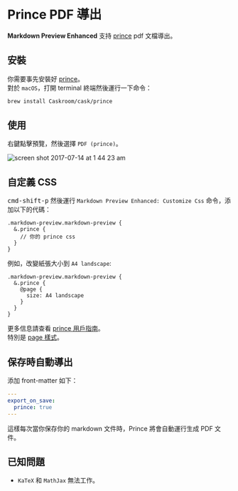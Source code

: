# Prince PDF 導出
**Markdown Preview Enhanced** 支持 [prince](https://www.princexml.com/) pdf 文檔導出。    

## 安裝  
你需要事先安裝好 [prince](https://www.princexml.com/)。    
對於 `macOS`，打開 terminal 終端然後運行一下命令：
```sh
brew install Caskroom/cask/prince
```

## 使用
右鍵點擊預覽，然後選擇 `PDF (prince)`。    

![screen shot 2017-07-14 at 1 44 23 am](https://user-images.githubusercontent.com/1908863/28201287-fb5ea8d0-6835-11e7-9bdb-2afb458ee5cc.png)

## 自定義 CSS
<kbd>cmd-shift-p</kbd> 然後運行 `Markdown Preview Enhanced: Customize Css` 命令，添加以下的代碼：    

```less
.markdown-preview.markdown-preview {
  &.prince {
    // 你的 prince css
  }
}
```

例如，改變紙張大小到 `A4 landscape`:  
```less
.markdown-preview.markdown-preview {
  &.prince {
    @page {
      size: A4 landscape
    }
  }
}
```

更多信息請查看 [prince 用戶指南](https://www.princexml.com/doc/)。   
特別是 [page 樣式](https://www.princexml.com/doc/paged/#page-styles)。    

## 保存時自動導出
添加 front-matter 如下：  
```yaml
---
export_on_save:
  prince: true
---
```
這樣每次當你保存你的 markdown 文件時，Prince 將會自動運行生成 PDF 文件。  

## 已知問題
* `KaTeX` 和 `MathJax` 無法工作。    